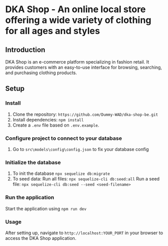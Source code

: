# DKA Shop - An online local store offering a wide variety of clothing for all ages and styles

## Introduction
DKA Shop is an e-commerce platform specializing in fashion retail. It provides customers with an easy-to-use interface for browsing, searching, and purchasing clothing products.

## Setup
### Install
1. Clone the repository: `https://github.com/Dummy-WAD/dka-shop-be.git`
2. Install dependencies: `npm install`
3. Create a `.env` file based on `.env.example`.
### Configure project to connect to your database
1. Go to `src\models\config\config.json` to fix your database config
### Initialize the database
1. To init the database `npx sequelize db:migrate`
2. To seed data: 
    Run all files: `npx sequelize-cli db:seed:all`
    Run a seed file: `npx sequelize-cli db:seed --seed <seed-filename>`
### Run the application
Start the application using `npm run dev`
### Usage
After setting up, navigate to `http://localhost:YOUR_PORT` in your browser to access the DKA Shop application.